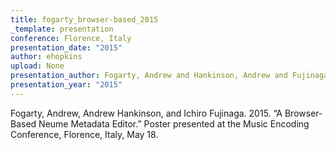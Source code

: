 ```yaml
---
title: fogarty_browser-based_2015
_template: presentation
conference: Florence, Italy
presentation_date: "2015"
author: ehopkins
upload: None
presentation_author: Fogarty, Andrew and Hankinson, Andrew and Fujinaga, Ichiro
presentation_year: "2015"
---
```

Fogarty, Andrew, Andrew Hankinson, and Ichiro Fujinaga. 2015. “A Browser-Based Neume Metadata Editor.” Poster presented at the Music Encoding Conference, Florence, Italy, May 18.